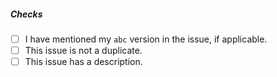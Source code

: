 <!-- Please go through the following checkpoints to make sure that your issue is valid. -->


##### Checks

- [ ] I have mentioned my `abc` version in the issue, if applicable.
- [ ] This issue is not a duplicate.
- [ ] This issue has a description.
